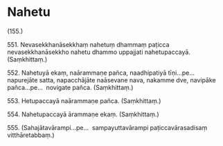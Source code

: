 # Nahetu

(155.)

551\. Nevasekkhanāsekkhaṃ nahetuṃ dhammaṃ paṭicca nevasekkhanāsekkho nahetu dhammo uppajjati nahetupaccayā. (Saṃkhittaṃ.)

552\. Nahetuyā ekaṃ, naārammaṇe pañca, naadhipatiyā tīṇi…pe…  napurejāte satta, napacchājāte naāsevane nava, nakamme dve, navipāke pañca…pe…  novigate pañca. (Saṃkhittaṃ.)

553\. Hetupaccayā naārammaṇe pañca. (Saṃkhittaṃ.)

554\. Nahetupaccayā ārammaṇe ekaṃ. (Saṃkhittaṃ.)

555\. (Sahajātavārampi…pe…  sampayuttavārampi paṭiccavārasadisaṃ vitthāretabbaṃ.)
